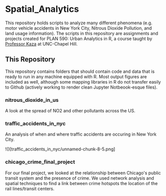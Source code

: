 # Spatial_Analytics

This repository holds scripts to analyze many different phenomena (e.g. motor vehicle accidents in New York City, Nitrous Dioxide Pollution, and land usage information). The scripts in this repository are assignments and projects created for PLAN 590: Urban Analytics in R, a course taught by [Professor Kaza](http://sia.planning.unc.edu/#about) at UNC-Chapel Hill. 


## This Repository
This repository contains folders that should contain code and data that is ready to run in any machine equipped with R. Most output figures are included as well, although some mapping libraries in R do not transfer easily to Github (actively working to render clean Jupyter Notbeook-esque files).

### nitrous_dioxide_in_us
A look at the spread of NO2 and other pollutants across the US.

### traffic_accidents_in_nyc
An analysis of when and where traffic accidents are occuring in New York City.

!()[traffic_accidents_in_nyc/unnamed-chunk-8-5.png]

### chicago_crime_final_project
For our final project, we looked at the relationship between Chicago's public transit system and the presence of crime. We used network analysis and spatial techniques to find a link between crime hotspots the location of the rail lines/transit centers.
